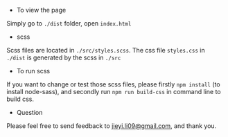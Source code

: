 * To view the page

Simply go to `./dist` folder, open `index.html`


* scss

Scss files are located in `./src/styles.scss`. The css file `styles.css` in `./dist` is generated by the scss in `./src`


* To run scss

If you want to change or test those scss files, please firstly `npm install` (to install node-sass), and secondly run `npm run build-css` in command line to build css.


* Question

Please feel free to send feedback to jieyi.li09@gmail.com, and thank you.
